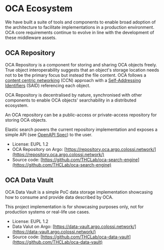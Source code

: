 # OCA Ecosystem

We have built a suite of tools and components to enable broad adoption of the
architecture to facilitate implementations in a production environment. OCA core
requirements continue to evolve in line with the development of these middleware
assets.

## OCA Repository

OCA Repository is a component for storing and sharing OCA objects freely. True
object interoperability suggests that an object's storage location needs not to
be the primary focus but instead the file content. OCA follows a [content
centric networking](https://en.wikipedia.org/wiki/Content_centric_networking)
(CCN) approach with a [Self-Addressing
Identifiers](https://datatracker.ietf.org/doc/html/draft-ssmith-said) (SAID)
referencing each object.

OCA Repository is decentralised by nature, synchronised with other components to
enable OCA objects' searchability in a distributed ecosystem.

An OCA repository can be a public-access or private-access repository for
storing OCA objects.

Elastic search powers the current repository implementation and exposes a simple
API (see [OpenAPI Spec](https://repository.oca.argo.colossi.network/)) to the
user.

- License: EUPL 1.2
- OCA Repository on Argo: [https://repository.oca.argo.colossi.network/](https://repository.oca.argo.colossi.network/)
- Source code: [https://github.com/THCLab/oca-search-engine](https://github.com/THCLab/oca-search-engine)

## OCA Data Vault

OCA Data Vault is a simple PoC data storage implementation showcasing how to
consume and provide data described by OCA.

This project implementation is for showcasing purposes only, not for production
systems or real-life use cases.

- License: EUPL 1.2
- Data Valut on Argo: [https://data-vault.argo.colossi.network/](https://data-vault.argo.colossi.network/)
- Source code: [https://github.com/THCLab/oca-data-vault](https://github.com/THCLab/oca-data-vault)
